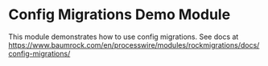 # Config Migrations Demo Module

This module demonstrates how to use config migrations. See docs at https://www.baumrock.com/en/processwire/modules/rockmigrations/docs/config-migrations/
